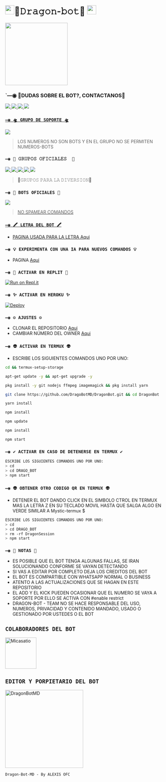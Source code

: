 # <img src="https://thumbs.gfycat.com/AdolescentAgileCoqui-size_restricted.gif" width="29px">🐲𝙳𝚛𝚊𝚐𝚘𝚗-𝚋𝚘𝚝🐉 <img src="https://thumbs.gfycat.com/AdolescentAgileCoqui-size_restricted.gif" width="29px">

<img src="https://c.tenor.com/OIc0cAei3dwAAAAd/gato-baile.gif" height="200px">

### `—◉ 🧬DUDAS SOBRE EL BOT?, CONTACTANOS🧬
<a href="http://wa.me/5214531106422" target="blank"><img src="https://img.shields.io/badge/ALEXIS_CREADOR-25D366?style=for-the-badge&logo=whatsapp&logoColor=white" />
<a href="http://wa.me/595983186566" target="blank"><img src="https://img.shields.io/badge/SNT_OFC_COLAB.1-25D366?style=for-the-badge&logo=whatsapp&logoColor=white" />
<a href="http://wa.me/5493813403468" target="blank"><img src="https://img.shields.io/badge/ARMANDO_COLAB.2-25D366?style=for-the-badge&logo=whatsapp&logoColor=white" />
<a href="http://wa.me/51975216165" target="blank"><img src="https://img.shields.io/badge/GAEL_COLAB.3-25D366?style=for-the-badge&logo=whatsapp&logoColor=white" />

### `—◉ 🛸 GRUPO DE SOPORTE 🛸`

<a href="https://chat.whatsapp.com/EqRfAd5SuJlHKvDR0gSk6J" target="blank"><img src="https://img.shields.io/badge/GRUPO_DE_SOPORTE-25D366?style=for-the-badge&logo=whatsapp&logoColor=white" />
</a>
> LOS NUMEROS NO SON BOTS Y EN EL GRUPO NO SE PERMITEN NUMEROS-BOTS

### `—◉ 🌴 𝙶𝚁𝚄𝙿𝙾𝚂 𝙾𝙵𝙸𝙲𝙸𝙰𝙻𝙴𝚂  🌴`


<a href="https://chat.whatsapp.com/EqRfAd5SuJlHKvDR0gSk6J" target="blank"><img src="https://img.shields.io/badge/1️⃣COMUNIDAD_DRAGON-BOT-25D366?style=for-the-badge&logo=whatsapp&logoColor=white" />
<a href="https://chat.whatsapp.com/EqRfAd5SuJlHKvDR0gSk6J" target="blank"><img src="https://img.shields.io/badge/2️⃣COMUNIDAD_DRAGON-BOT-25D366?style=for-the-badge&logo=whatsapp&logoColor=white" />
<a href="https://chat.whatsapp.com/EqRfAd5SuJlHKvDR0gSk6J" target="blank"><img src="https://img.shields.io/badge/3️⃣COMUNIDAD_DRAGON-BOT-25D366?style=for-the-badge&logo=whatsapp&logoColor=white" />
<a href="https://chat.whatsapp.com/EqRfAd5SuJlHKvDR0gSk6J" target="blank"><img src="https://img.shields.io/badge/4️⃣COMUNIDAD_DRAGON-BOT-25D366?style=for-the-badge&logo=whatsapp&logoColor=white" />
<a href="https://chat.whatsapp.com/EqRfAd5SuJlHKvDR0gSk6J" target="blank"><img src="https://img.shields.io/badge/5️⃣COMUNIDAD_DRAGON-BOT-25D366?style=for-the-badge&logo=whatsapp&logoColor=white" />
</a>
> 💌𝙶𝚁𝚄𝙿𝙾𝚂 𝙿𝙰𝚁𝙰 𝙻𝙰 𝙳𝙸𝚅𝙴𝚁𝚂𝙸𝙾𝙽💌

### `—◉ 🎩 BOTS OFICIALES 🎩`

<a href="https://api.whatsapp.com/send/?phone=15595272586&text&type=phone_number&app_absent=0" target="blank"><img src="https://img.shields.io/badge/BOT-OFICIAL.1-25D366?style=for-the-badge&logo=whatsapp&logoColor=white" />

 > NO SPAMEAR COMANDOS


### `—◉ 🖍 LETRA DEL BOT 🖍`
- PAGINA USADA PARA LA LETRA [Aqui](https://smiley.cool/es/weirdmaker.php)

### `—◉ 💡 EXPERIMENTA CON UNA IA PARA NUEVOS COMANDOS 💡`
- PAGINA [Aqui](https://beta.openai.com/playground)
  
### `—◉ 🌌 ACTIVAR EN REPLIT 🌌`

[![Run on Repl.it](https://repl.it/badge/github/BrunoSobrino/TheMystic-Bot-MD)](https://repl.it/github/BrunoSobrino/TheMystic-Bot-MD)

### `—◉ ✨ ACTIVAR EN HEROKU ✨`
[![Deploy](https://www.herokucdn.com/deploy/button.svg)](https://heroku.com/deploy?template=https://github.com/BrunoSobrino/TheMystic-Bot-MD)

### `—◉ ⚙️ AJUSTES ⚙️`
- CLONAR EL REPOSITORIO [Aqui](https://github.com/BrunoSobrino/TheMystic-Bot-MD/fork)
- CAMBIAR NÚMERO DEL OWNER [Aqui](https://github.com/BrunoSobrino/TheMystic-Bot-MD/blob/master/config.js)

### `—◉ 👽 ACTIVAR EN TERMUX 👽` 
- ESCRIBE LOS SIGUIENTES COMANDOS UNO POR UNO:
```bash
cd && termux-setup-storage
```

```bash
apt-get update -y && apt-get upgrade -y
```

```bash
pkg install -y git nodejs ffmpeg imagemagick && pkg install yarn
```

```bash
git clone https://github.com/DragoBotMD/DragonBot.git && cd DragonBot
```

```bash
yarn install
```

```bash
npm install
```

```bash
npm update
```

```bash
npm install
```

```bash
npm start
```

### `—◉ ✔️ ACTIVAR EN CASO DE DETENERSE EN TERMUX ✔️`
```bash
ESCRIBE LOS SIGUIENTES COMANDOS UNO POR UNO:
> cd 
> cd DRAGO_BOT
> npm start
```

### `—◉ 👽 OBTENER OTRO CODIGO QR EN TERMUX 👽`
- DETENER EL BOT DANDO CLICK EN EL SIMBOLO CTROL EN TERMUX MAS LA LETRA Z EN SU TECLADO MOVIL HASTA QUE SALGA ALGO EN VERDE SIMILAR A Mystic-termux $  
```bash
ESCRIBE LOS SIGUIENTES COMANDOS UNO POR UNO:
> cd 
> cd DRAGO_BOT
> rm -rf DragonSession
> npm start
```


### `—◉ 📝 NOTAS 📝`
- ES POSIBLE QUE EL BOT TENGA ALGUNAS FALLAS, SE IRAN SOLUCIONANDO CONFORME SE VAYAN DETECTANDO
- SI VAS A EDITAR POR COMPLETO DEJA LOS CREDITOS DEL BOT 
- EL BOT ES COMPARTIBLE CON WHATSAPP NORMAL O BUSINESS
- ATENTO A LAS ACTUALIZACIONES QUE SE HAGAN EN ESTE REPOSITORIO
- EL ADD Y EL KICK PUEDEN OCASIONAR QUE EL NUMERO SE VAYA A SOPORTE POR ELLO SE ACTIVA CON #enable restrict 
- DRAGON-BOT - TEAM NO SE HACE RESPONSABLE DEL USO, NUMEROS, PRIVACIDAD Y CONTENIDO MANDADO, USADO O GESTIONADO POR USTEDES O EL BOT

## `COLABORADORES DEL BOT` 
<a href="https://github.com/Micasatio"><img src="https://github.com/Micasatio.png" width="100" height="100" alt="Micasatio"/></a>


## `EDITOR Y PORPIETARIO DEL BOT` 
<a href="https://github.com/DragoBotMD"><img src="https://github.com/DragoBotMD.png" width="250" height="250" alt="DragonBotMD"/></a>
  
`Dragon-Bot-MD - By ALEXIS OFC`

